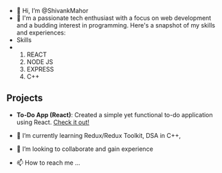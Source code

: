 - 👋 Hi, I’m @ShivankMahor
- 👀 I'm a passionate tech enthusiast with a focus on web development and a budding interest in programming. Here's a snapshot of my skills and experiences:
- Skills 
- 1. REACT
  2. NODE JS
  3. EXPRESS
  4. C++
 
## Projects
- **To-Do App (React)**: Created a simple yet functional to-do application using React. [Check it out!](https://shivankmahor.github.io/todo-app/)

- 🌱 I’m currently learning Redux/Redux Toolkit, DSA  in C++, 
- 💞️ I’m looking to collaborate and gain experience 
- 📫 How to reach me ...

<!---
ShivnakMahor/ShivnakMahor is a ✨ special ✨ repository because its `README.md` (this file) appears on your GitHub profile.
You can click the Preview link to take a look at your changes.
--->
